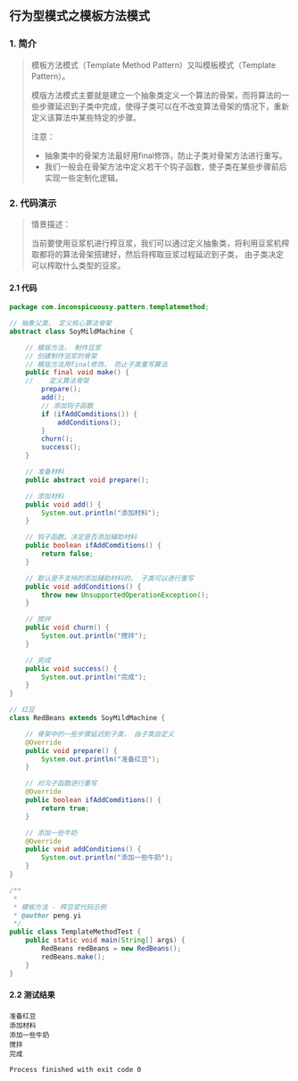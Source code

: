 ## 行为型模式之模板方法模式

### 1. 简介

> 模板方法模式（Template Method Pattern）又叫模板模式（Template Pattern）。
>
> 模版方法模式主要就是建立一个抽象类定义一个算法的骨架，而将算法的一些步骤延迟到子类中完成，使得子类可以在不改变算法骨架的情况下，重新定义该算法中某些特定的步骤。
>
> 注意：
>
> - 抽象类中的骨架方法最好用final修饰，防止子类对骨架方法进行重写。
> - 我们一般会在骨架方法中定义若干个钩子函数，使子类在某些步骤前后实现一些定制化逻辑。

### 2. 代码演示

> 情景描述：
>
> 当前要使用豆浆机进行榨豆浆，我们可以通过定义抽象类，将利用豆浆机榨取都将的算法骨架搭建好，然后将榨取豆浆过程延迟到子类， 由子类决定可以榨取什么类型的豆浆。

#### 2.1 代码

```java
package com.inconspicuousy.pattern.templatemethod;

// 抽象父类， 定义核心算法骨架
abstract class SoyMildMachine {

    // 模版方法， 制作豆浆
    // 创建制作豆浆的骨架
    // 模版方法用final修饰， 防止子类重写算法
    public final void make() {
    //    定义算法骨架
        prepare();
        add();
        // 添加钩子函数
        if (ifAddComditions()) {
            addConditions();
        }
        churn();
        success();
    }

    // 准备材料
    public abstract void prepare();

    // 添加材料
    public void add() {
        System.out.println("添加材料");
    }

    // 钩子函数。决定是否添加辅助材料
    public boolean ifAddComditions() {
        return false;
    }

    // 默认是不支持的添加辅助材料的， 子类可以进行重写
    public void addConditions() {
        throw new UnsupportedOperationException();
    }

    // 搅拌
    public void churn() {
        System.out.println("搅拌");
    }

    // 完成
    public void success() {
        System.out.println("完成");
    }
}

// 红豆
class RedBeans extends SoyMildMachine {

    // 骨架中的一些步骤延迟到子类， 由子类自定义
    @Override
    public void prepare() {
        System.out.println("准备红豆");
    }

    // 对沟子函数进行重写
    @Override
    public boolean ifAddComditions() {
        return true;
    }

    // 添加一些牛奶
    @Override
    public void addConditions() {
        System.out.println("添加一些牛奶");
    }
}

/**
 *
 * 模板方法 - 榨豆浆代码示例
 * @author peng.yi
 */
public class TemplateMethodTest {
    public static void main(String[] args) {
        RedBeans redBeans = new RedBeans();
        redBeans.make();
    }
}
```

#### 2.2 测试结果

```
准备红豆
添加材料
添加一些牛奶
搅拌
完成

Process finished with exit code 0
```


